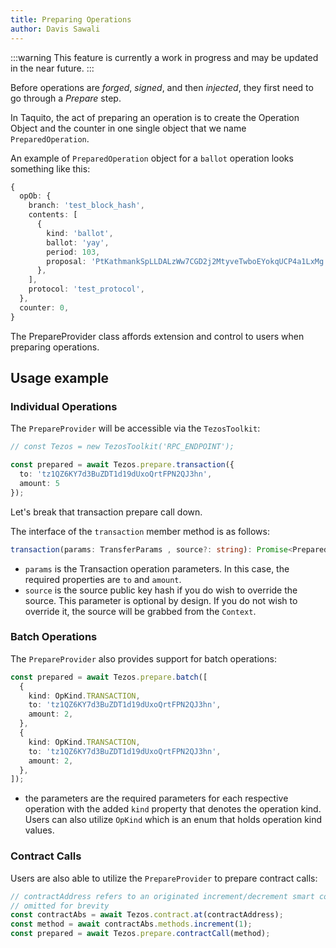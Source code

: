```yaml
---
title: Preparing Operations
author: Davis Sawali
---
```


:::warning
This feature is currently a work in progress and may be updated in the near future.
:::


Before operations are _forged_, _signed_, and then _injected_, they first need to go through a _Prepare_ step.

In Taquito, the act of preparing an operation is to create the Operation Object and the counter in one single object that we name `PreparedOperation`.

An example of `PreparedOperation` object for a `ballot` operation looks something like this:
```typescript
{
  opOb: {
    branch: 'test_block_hash',
    contents: [
      {
        kind: 'ballot',
        ballot: 'yay',
        period: 103,
        proposal: 'PtKathmankSpLLDALzWw7CGD2j2MtyveTwboEYokqUCP4a1LxMg',
      },
    ],
    protocol: 'test_protocol',
  },
  counter: 0,
}
```

The PrepareProvider class affords extension and control to users when preparing operations.

## Usage example

### Individual Operations
The `PrepareProvider` will be accessible via the `TezosToolkit`:
```typescript
// const Tezos = new TezosToolkit('RPC_ENDPOINT');

const prepared = await Tezos.prepare.transaction({ 
  to: 'tz1QZ6KY7d3BuZDT1d19dUxoQrtFPN2QJ3hn',
  amount: 5
});
```

Let's break that transaction prepare call down.

The interface of the `transaction` member method is as follows:
```typescript
transaction(params: TransferParams , source?: string): Promise<PreparedOperation>;
```

- `params` is the Transaction operation parameters. In this case, the required properties are `to` and `amount`.
- `source` is the source public key hash if you do wish to override the source. This parameter is optional by design. If you do not wish to override it, the source will be grabbed from the `Context`.

### Batch Operations
The `PrepareProvider` also provides support for batch operations:
```typescript
const prepared = await Tezos.prepare.batch([
  {
    kind: OpKind.TRANSACTION,
    to: 'tz1QZ6KY7d3BuZDT1d19dUxoQrtFPN2QJ3hn',
    amount: 2,
  },
  {
    kind: OpKind.TRANSACTION,
    to: 'tz1QZ6KY7d3BuZDT1d19dUxoQrtFPN2QJ3hn',
    amount: 2,
  },
]);
```
- the parameters are the required parameters for each respective operation with the added `kind` property that denotes the operation kind. Users can also utilize `OpKind` which is an enum that holds operation kind values.

### Contract Calls
Users are also able to utilize the `PrepareProvider` to prepare contract calls:
```typescript
// contractAddress refers to an originated increment/decrement smart contract, 
// omitted for brevity
const contractAbs = await Tezos.contract.at(contractAddress);
const method = await contractAbs.methods.increment(1);
const prepared = await Tezos.prepare.contractCall(method);
```